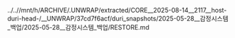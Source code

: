 ../..//mnt/h/ARCHIVE/.UNWRAP/extracted/CORE__2025-08-14__2117__host-duri-head-/__UNWRAP/37cd7f6acf/duri_snapshots/2025-05-28__감정시스템_백업/2025-05-28__감정시스템_백업/RESTORE.md